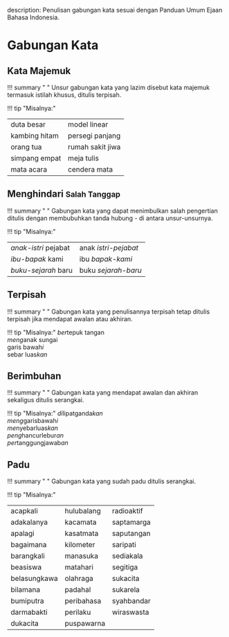 description: Penulisan gabungan kata sesuai dengan Panduan Umum Ejaan Bahasa Indonesia.

# Gabungan Kata


## Kata Majemuk

!!! summary " "
    Unsur gabungan kata yang lazim disebut kata majemuk termasuk istilah khusus, ditulis terpisah.

!!! tip "Misalnya:"
    <table>
      <tr>
        <td>duta besar</td>
        <td>model linear</td>
      </tr>
      <tr>
        <td>kambing hitam</td>
        <td>persegi panjang</td>
      </tr>
      <tr>
        <td>orang tua</td>
        <td>rumah sakit jiwa</td>
      </tr>
      <tr>
        <td>simpang empat</td>
        <td>meja tulis</td>
      </tr>
      <tr>
        <td>mata acara</td>
        <td>cendera mata</td>
      </tr>
    </table>

## Menghindari <small>Salah Tanggap</small>

!!! summary " "
    Gabungan kata yang dapat menimbulkan salah pengertian ditulis dengan membubuhkan tanda hubung <span class="penanda">-</span> di antara unsur-unsurnya.

!!! tip "Misalnya:"
    <table>
      <tr>
        <td><em>anak-istri</em> pejabat</td>
        <td>anak <em>istri-pejabat</em></td>
      </tr>
      <tr>
        <td><em>ibu-bapak</em> kami</td>
        <td>ibu <em>bapak-kami<em></td>
      <tr>
        <td><em>buku-sejarah</em> baru</td>
        <td>buku <em>sejarah-baru</em></td>
      </tr>
    </table>

## Terpisah

!!! summary " "
    Gabungan kata yang penulisannya terpisah tetap ditulis terpisah jika mendapat awalan atau akhiran.

!!! tip "Misalnya:"
    <em>ber</em>tepuk tangan  
    <em>meng</em>anak sungai  
    garis bawah<em>i</em>  
    sebar luas<em>kan</em>

## Berimbuhan

!!! summary " "
    Gabungan kata yang mendapat awalan dan akhiran sekaligus ditulis serangkai.

!!! tip "Misalnya:"
    <em>di</em>lipatganda<em>kan</em>  
    <em>meng</em>garisbawah<em>i</em>  
    <em>me</em>nyebarluas<em>kan</em>  
    <em>peng</em>hancurlebur<em>an</em>  
    <em>per</em>tanggungjawab<em>an</em>  

## Padu

!!! summary " "
    Gabungan kata yang sudah padu ditulis serangkai.

!!! tip "Misalnya:"
    <table>
      <tr>
        <td>acapkali</td>
        <td>hulubalang</td>
        <td>radioaktif</td>
      </tr>
      <tr>
        <td>adakalanya</td>
        <td>kacamata</td>
        <td>saptamarga</td>
      </tr>
      <tr>
        <td>apalagi</td>
        <td>kasatmata</td>
        <td>saputangan</td>
      </tr>
      <tr>
        <td>bagaimana</td>
        <td>kilometer</td>
        <td>saripati</td>
      </tr>
      <tr>
        <td>barangkali</td>
        <td>manasuka</td>
        <td>sediakala</td>
      </tr>
      <tr>
        <td>beasiswa</td>
        <td>matahari</td>
        <td>segitiga</td>
      </tr>
      <tr>
        <td>belasungkawa</td>
        <td>olahraga</td>
        <td>sukacita</td>
      </tr>
      <tr>
        <td>bilamana</td>
        <td>padahal</td>
        <td>sukarela</td>
      </tr>
      <tr>
        <td>bumiputra</td>
        <td>peribahasa</td>
        <td>syahbandar</td>
      </tr>
      <tr>
        <td>darmabakti</td>
        <td>perilaku</td>
        <td>wiraswasta</td>
      </tr>
      <tr>
        <td>dukacita</td>
        <td rowspan="2">puspawarna</td>
      </tr>
    </table>

    